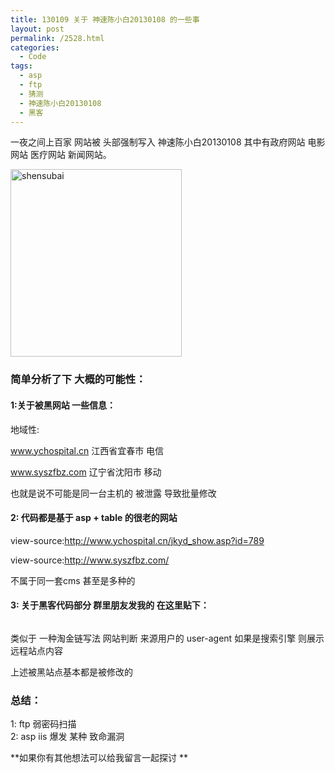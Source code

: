 ```yaml
---
title: 130109 关于 神速陈小白20130108 的一些事
layout: post
permalink: /2528.html
categories:
  - Code
tags:
  - asp
  - ftp
  - 猜测
  - 神速陈小白20130108
  - 黑客
---
```

一夜之间上百家 网站被 头部强制写入 神速陈小白20130108 其中有政府网站 电影网站 医疗网站 新闻网站。

<a href="http://www.80aj.com/2528.html/shensubai" rel="attachment wp-att-2529"><img src="http://www.80aj.com/wp-content/uploads/2013/01/shensubai-274x300.jpg" alt="shensubai" width="274" height="300" class="aligncenter size-medium wp-image-2529" /></a>

### 简单分析了下 大概的可能性：

#### 1:关于被黑网站 一些信息：

地域性:

www.ychospital.cn 江西省宜春市 电信

www.syszfbz.com 辽宁省沈阳市 移动

也就是说不可能是同一台主机的 被泄露 导致批量修改

#### 2: 代码都是基于 asp + table 的很老的网站 

view-source:http://www.ychospital.cn/jkyd_show.asp?id=789

view-source:http://www.syszfbz.com/ 

不属于同一套cms 甚至是多种的

#### 3: 关于黑客代码部分 群里朋友发我的 在这里贴下：

<pre lang="asp"></pre>

类似于 一种淘金链写法 网站判断 来源用户的 user-agent 如果是搜索引擎 则展示 远程站点内容

上述被黑站点基本都是被修改的

### 总结：

1: ftp 弱密码扫描  
2: asp iis 爆发 某种 致命漏洞

**如果你有其他想法可以给我留言一起探讨 **